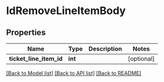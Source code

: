 # IdRemoveLineItemBody

## Properties
Name | Type | Description | Notes
------------ | ------------- | ------------- | -------------
**ticket_line_item_id** | **int** |  | [optional] 

[[Back to Model list]](../../README.md#documentation-for-models) [[Back to API list]](../../README.md#documentation-for-api-endpoints) [[Back to README]](../../README.md)

